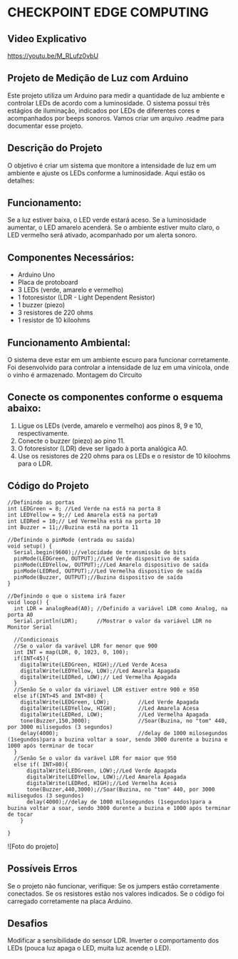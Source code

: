 # CHECKPOINT EDGE COMPUTING

## Video Explicativo
https://youtu.be/M_RLufz0vbU

## Projeto de Medição de Luz com Arduino
Este projeto utiliza um Arduino para medir a quantidade de luz ambiente e controlar LEDs de acordo com a luminosidade. O sistema possui três estágios de iluminação, indicados por LEDs de diferentes cores e acompanhados por beeps sonoros. Vamos criar um arquivo .readme para documentar esse projeto.

## Descrição do Projeto
O objetivo é criar um sistema que monitore a intensidade de luz em um ambiente e ajuste os LEDs conforme a luminosidade. Aqui estão os detalhes:

## Funcionamento:
Se a luz estiver baixa, o LED verde estará aceso.
Se a luminosidade aumentar, o LED amarelo acenderá.
Se o ambiente estiver muito claro, o LED vermelho será ativado, acompanhado por um alerta sonoro.

## Componentes Necessários:
* Arduino Uno
* Placa de protoboard
* 3 LEDs (verde, amarelo e vermelho)
* 1 fotoresistor (LDR - Light Dependent Resistor)
* 1 buzzer (piezo)
* 3 resistores de 220 ohms
* 1 resistor de 10 kiloohms
  
## Funcionamento Ambiental:
O sistema deve estar em um ambiente escuro para funcionar corretamente.
Foi desenvolvido para controlar a intensidade de luz em uma vinícola, onde o vinho é armazenado.
Montagem do Circuito

## Conecte os componentes conforme o esquema abaixo:
1. Ligue os LEDs (verde, amarelo e vermelho) aos pinos 8, 9 e 10, respectivamente.
2. Conecte o buzzer (piezo) ao pino 11.
3. O fotoresistor (LDR) deve ser ligado à porta analógica A0.
4. Use os resistores de 220 ohms para os LEDs e o resistor de 10 kiloohms para o LDR.

## Código do Projeto
~~~arduino
//Definindo as portas
int LEDGreen = 8; //Led Verde na está na porta 8
int LEDYellow = 9;// Led Amarela está na porta9 
int LEDRed = 10;// Led Vermelha está na porta 10
int Buzzer = 11;//Buzina está na porta 11

//Definindo o pinMode (entrada ou saida)
void setup() {
  Serial.begin(9600);//velocidade de transmissão de bits
  pinMode(LEDGreen, OUTPUT);//Led Verde dispositivo de saída
  pinMode(LEDYellow, OUTPUT);//Led Amarelo dispositivo de saída
  pinMode(LEDRed, OUTPUT);//Led Vermelha dispositivo de saída
  pinMode(Buzzer, OUTPUT);//Buzina dispositivo de saída
}

//Definindo o que o sistema irá fazer
void loop() {
  int LDR = analogRead(A0); //Definido a variável LDR como Analog, na porta A0
  Serial.println(LDR);      //Mostrar o valor da variável LDR no Monitor Serial
  
  //Condicionais
  //Se o valor da varável LDR for menor que 900
  int INT = map(LDR, 0, 1023, 0, 100);
  if(INT<45){
    digitalWrite(LEDGreen, HIGH);//Led Verde Acesa
    digitalWrite(LEDYellow, LOW);//Led Amarela Apagada
    digitalWrite(LEDRed, LOW);// Led Vermelha Apagada
  }
  //Senão Se o valor da váriavel LDR estiver entre 900 e 950
  else if(INT>45 and INT<80) {
    digitalWrite(LEDGreen, LOW);         //Led Verde Apagada
    digitalWrite(LEDYellow, HIGH);       //Led Amarela Acesa
    digitalWrite(LEDRed, LOW);           //Led Vermelha Apagada
    tone(Buzzer,150,3000);               //Soar(Buzina, no "tom" 440, por 3000 milisegudos (3 segundos)
    delay(4000);                         //delay de 1000 milosegundos (1segundos)para a buzina voltar a soar, sendo 3000 durente a buzina e 1000 após terminar de tocar
  }
  //Senão Se o valor da varável LDR for maior que 950
  else if( INT>80){
      digitalWrite(LEDGreen, LOW);//Led Verde Apagada
      digitalWrite(LEDYellow, LOW);//Led Amarela Apagada
      digitalWrite(LEDRed, HIGH);//Led Vermelha Acesa
      tone(Buzzer,440,3000);//Soar(Buzina, no "tom" 440, por 3000 milisegudos (3 segundos)
      delay(4000);//delay de 1000 milosegundos (1segundos)para a buzina voltar a soar, sendo 3000 durente a buzina e 1000 após terminar de tocar
    }
           
}
~~~
![Foto do projeto]

## Possíveis Erros
Se o projeto não funcionar, verifique:
Se os jumpers estão corretamente conectados.
Se os resistores estão nos valores indicados.
Se o código foi carregado corretamente na placa Arduino.

## Desafios
Modificar a sensibilidade do sensor LDR.
Inverter o comportamento dos LEDs (pouca luz apaga o LED, muita luz acende o LED).
